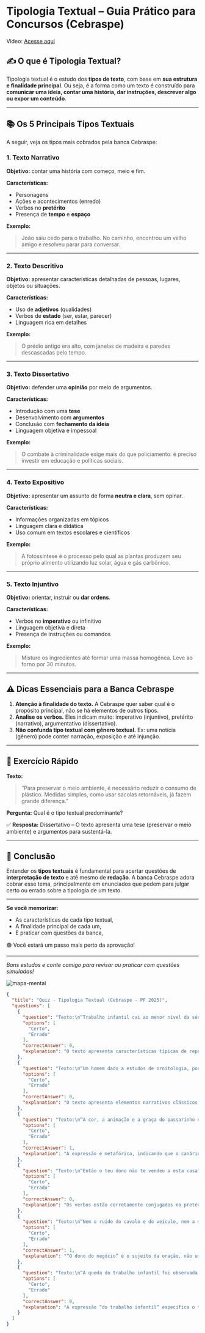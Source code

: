 # Tipologia Textual – Guia Prático para Concursos (Cebraspe)

Video: [Acesse aqui](https://www.youtube.com/watch?v=B_RgFavTBOg)


## ✍️ O que é Tipologia Textual?

Tipologia textual é o estudo dos **tipos de texto**, com base em **sua estrutura e finalidade principal**. Ou seja, é a forma como um texto é construído para **comunicar uma ideia, contar uma história, dar instruções, descrever algo ou expor um conteúdo**.

---

## 📚 Os 5 Principais Tipos Textuais

A seguir, veja os tipos mais cobrados pela banca Cebraspe:

### 1. Texto **Narrativo**

**Objetivo:** contar uma história com começo, meio e fim.

**Características:**
- Personagens
- Ações e acontecimentos (enredo)
- Verbos no **pretérito**
- Presença de **tempo** e **espaço**

**Exemplo:**
> João saiu cedo para o trabalho. No caminho, encontrou um velho amigo e resolveu parar para conversar.

---

### 2. Texto **Descritivo**

**Objetivo:** apresentar características detalhadas de pessoas, lugares, objetos ou situações.

**Características:**
- Uso de **adjetivos** (qualidades)
- Verbos de **estado** (ser, estar, parecer)
- Linguagem rica em detalhes

**Exemplo:**
> O prédio antigo era alto, com janelas de madeira e paredes descascadas pelo tempo.

---

### 3. Texto **Dissertativo**

**Objetivo:** defender uma **opinião** por meio de argumentos.

**Características:**
- Introdução com uma **tese**
- Desenvolvimento com **argumentos**
- Conclusão com **fechamento da ideia**
- Linguagem objetiva e impessoal

**Exemplo:**
> O combate à criminalidade exige mais do que policiamento: é preciso investir em educação e políticas sociais.

---

### 4. Texto **Expositivo**

**Objetivo:** apresentar um assunto de forma **neutra e clara**, sem opinar.

**Características:**
- Informações organizadas em tópicos
- Linguagem clara e didática
- Uso comum em textos escolares e científicos

**Exemplo:**
> A fotossíntese é o processo pelo qual as plantas produzem seu próprio alimento utilizando luz solar, água e gás carbônico.

---

### 5. Texto **Injuntivo**

**Objetivo:** orientar, instruir ou **dar ordens**.

**Características:**
- Verbos no **imperativo** ou infinitivo
- Linguagem objetiva e direta
- Presença de instruções ou comandos

**Exemplo:**
> Misture os ingredientes até formar uma massa homogênea. Leve ao forno por 30 minutos.

---

## ⚠️ Dicas Essenciais para a Banca Cebraspe

1. **Atenção à finalidade do texto.** A Cebraspe quer saber qual é o propósito principal, não se há elementos de outros tipos.
2. **Analise os verbos.** Eles indicam muito: imperativo (injuntivo), pretérito (narrativo), argumentativo (dissertativo).
3. **Não confunda tipo textual com gênero textual.** Ex: uma notícia (gênero) pode conter narração, exposição e até injunção.

---

## 🧠 Exercício Rápido

**Texto:**  
> “Para preservar o meio ambiente, é necessário reduzir o consumo de plástico. Medidas simples, como usar sacolas retornáveis, já fazem grande diferença.”

**Pergunta:** Qual é o tipo textual predominante?

✅ **Resposta:** Dissertativo – O texto apresenta uma tese (preservar o meio ambiente) e argumentos para sustentá-la.

---

## 📌 Conclusão

Entender os **tipos textuais** é fundamental para acertar questões de **interpretação de texto** e até mesmo de **redação**. A banca Cebraspe adora cobrar esse tema, principalmente em enunciados que pedem para julgar certo ou errado sobre a tipologia de um texto.

---

**Se você memorizar:**
- As características de cada tipo textual,
- A finalidade principal de cada um,
- E praticar com questões da banca,

🟢 Você estará um passo mais perto da aprovação!

---

*Bons estudos e conte comigo para revisar ou praticar com questões simuladas!*

![mapa-mental](/study/images/tipologia-textual.png)

```json quiz
{
  "title": "Quiz - Tipologia Textual (Cebraspe - PF 2025)",
  "questions": [
    {
      "question": "Texto:\n“Trabalho infantil cai ao menor nível da série histórica, mas Brasil ainda tem 1,6 milhão nesta situação.”\n\nEnunciado:\nO texto divulgado pelo IBGE sobre a queda do trabalho infantil no Brasil pode ser classificado como pertencente ao gênero jornalístico, pois apresenta informações factuais, baseadas em dados estatísticos, e busca informar o público sobre um tema de interesse social.",
      "options": [
        "Certo",
        "Errado"
      ],
      "correctAnswer": 0,
      "explanation": "O texto apresenta características típicas de reportagens jornalísticas: linguagem objetiva, uso de dados estatísticos e finalidade informativa."
    },
    {
      "question": "Texto:\n“Um homem dado a estudos de ornitologia, por nome Macedo, referiu a alguns amigos um caso tão extraordinário que ninguém lhe deu crédito.”\n\nEnunciado:\nO texto pertence ao gênero narrativo, pois apresenta uma sequência de acontecimentos encadeados e inclui a interação entre personagens para construir a história.",
      "options": [
        "Certo",
        "Errado"
      ],
      "correctAnswer": 0,
      "explanation": "O texto apresenta elementos narrativos clássicos: personagens, enredo e sequência temporal de eventos."
    },
    {
      "question": "Texto:\n“A cor, a animação e a graça do passarinho davam àquele amontoado de destroços uma nota de vida e de mocidade.”\n\nEnunciado:\nA expressão “nota de vida e de mocidade” tem conotação literal, indicando um som emitido pelo canário que simboliza vitalidade.",
      "options": [
        "Certo",
        "Errado"
      ],
      "correctAnswer": 1,
      "explanation": "A expressão é metafórica, indicando que o canário trazia vivacidade ao ambiente, não se referindo a um som literal."
    },
    {
      "question": "Texto:\n“Então o teu dono não te vendeu a esta casa? Não foi a miséria ou a ociosidade que te trouxe a este cemitério.”\n\nEnunciado:\nA correlação verbal entre os tempos verbais “vendeu” e “trouxe” está adequada, pois ambos estão no pretérito perfeito, indicando ações concluídas no passado.",
      "options": [
        "Certo",
        "Errado"
      ],
      "correctAnswer": 0,
      "explanation": "Os verbos estão corretamente conjugados no pretérito perfeito, mantendo a coerência temporal."
    },
    {
      "question": "Texto:\n“Nem o ruído do cavalo e do veículo, nem a minha entrada fez levantar o dono do negócio.”\n\nEnunciado:\nO termo “o dono do negócio” exerce a função de complemento nominal, pois está relacionado ao núcleo verbal “fez levantar”.",
      "options": [
        "Certo",
        "Errado"
      ],
      "correctAnswer": 1,
      "explanation": "“O dono do negócio” é o sujeito da oração, não um complemento nominal."
    },
    {
      "question": "Texto:\n“A queda do trabalho infantil foi observada em todas as faixas etárias.”\n\nEnunciado:\nO termo “do trabalho infantil” exerce a função de adjunto adnominal, pois restringe e especifica o substantivo “queda”.",
      "options": [
        "Certo",
        "Errado"
      ],
      "correctAnswer": 0,
      "explanation": "A expressão “do trabalho infantil” especifica o tipo de queda, funcionando como adjunto adnominal."
    }
  ]
}
```
